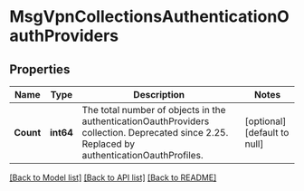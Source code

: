 # MsgVpnCollectionsAuthenticationOauthProviders

## Properties
Name | Type | Description | Notes
------------ | ------------- | ------------- | -------------
**Count** | **int64** | The total number of objects in the authenticationOauthProviders collection. Deprecated since 2.25. Replaced by authenticationOauthProfiles. | [optional] [default to null]

[[Back to Model list]](../README.md#documentation-for-models) [[Back to API list]](../README.md#documentation-for-api-endpoints) [[Back to README]](../README.md)


